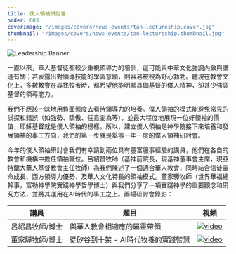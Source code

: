 ```yaml
---
title: 僕人領袖研討會
order: 603
coverImage: "/images/covers/news-events/tan-lectureship.cover.jpg"
thumbnail: "/images/covers/news-events/tan-lectureship.thumbnail.jpg"
---
```


<div class="text-center">

![Leadership Banner](/images/leadership/leadership.jpg)


</div>

一直以來，華人基督徒都較少重視領導力的培訓，這可能與中華文化強調內斂與謙遜有關；若表露出對領導技能的學習意願，則容易被視為野心勃勃。體現在教會文化上，多數教會在尋找牧者時，都希望他能明顯具備基督的僕人精神，卻甚少強調基督的領導能力。

我們不應該一昧地用負面態度去看待領導力的培養。僕人領袖的模式能避免常見的試探和錯誤（如強勢、驕傲、任意妄為等），並最大程度地展現一位好領袖的價值，耶穌基督就是僕人領袖的榜樣。所以，建立僕人領袖是神學院接下來培養和發展領袖的事工方向，我們的第一步就是舉辦一年一度的僕人領袖研討會。

今年的僕人領袖研討會我們有幸請到兩位具有豐富服事經驗的講員，他們在各自的教會和機構中擔任領袖職位。呂紹昌牧師（基神前院長，現基神董事會主席，現亞特蘭大華人基督教會主任牧師）為我們陳述了一個適合華人教會，同時結合信徒靈命成長、西方領導力優勢、及華人文化特長的領袖模式。董家驊牧師（世界華福總幹事，富勒神學院實踐神學哲學博士）與我們分享了一項實踐神學的重要觀念和研究方法，並將其運用在AI時代的事工之上。兩場研討會錄影：

<div class="text-center">


| 講員                | 題目                    |視頻                                          |
| ------------------- | -----------------------| :------------------------------------------: |
|呂紹昌牧師/博士 | 與華人教會相適應的屬靈帶領 | [![video](/images/icons/video.svg)](https://vimeo.com/1112414171/029fb99d5c?ts=0&share=copy) |
|董家驊牧師/博士 | 從矽谷到十架 - AI時代牧養的實踐智慧 | [![video](/images/icons/video.svg)](https://vimeo.com/1112466954/927e70ae2a?ts=2337&share=copy) |